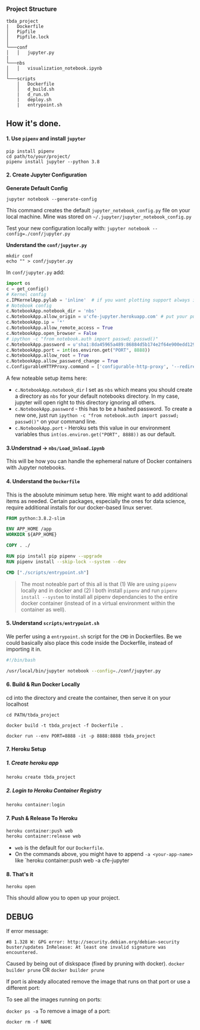 ###  Project Structure

```
tbda_project
|   Dockerfile
│   Pipfile  
│   Pipfile.lock
│
└───conf
│   │   jupyter.py
|
└───nbs
│   │   visualization_notebook.ipynb
│   
└───scripts
    │   Dockerfile
    │   d_build.sh
    |   d_run.sh
    |   deploy.sh
    |   entrypoint.sh
```

## How it's done.

#### 1. Use `pipenv` and install `jupyter`

```
pip install pipenv
cd path/to/your/project/
pipenv install jupyter --python 3.8
```

#### 2. Create Jupyter Configuration

**Generate Default Config**
```
jupyter notebook --generate-config
```
This command creates the default `jupyter_notebook_config.py` file on your local machine. Mine was stored on `~/.jupyter/jupyter_notebook_config.py`

Test your new configuration locally with: `jupyter notebook --config=./conf/jupyter.py`

**Understand the `conf/jupyter.py`**
```
mkdir conf
echo "" > conf/jupyter.py
```
In `conf/jupyter.py` add:

```python
import os
c = get_config()
# Kernel config
c.IPKernelApp.pylab = 'inline'  # if you want plotting support always in your notebook
# Notebook config
c.NotebookApp.notebook_dir = 'nbs'
c.NotebookApp.allow_origin = u'cfe-jupyter.herokuapp.com' # put your public IP Address here
c.NotebookApp.ip = '*'
c.NotebookApp.allow_remote_access = True
c.NotebookApp.open_browser = False
# ipython -c "from notebook.auth import passwd; passwd()"
c.NotebookApp.password = u'sha1:8da45965a489:86884d5b174e2f64e900edd129b5ef0d2f784a65'
c.NotebookApp.port = int(os.environ.get("PORT", 8888))
c.NotebookApp.allow_root = True
c.NotebookApp.allow_password_change = True
c.ConfigurableHTTPProxy.command = ['configurable-http-proxy', '--redirect-port', '80']
```
A few noteable setup items here:

- `c.NotebookApp.notebook_dir` I set as `nbs` which means you should create a directory as `nbs` for your default notebooks directory. In my case, jupyter will open right to this directory ignoring all others.
- `c.NotebookApp.password` - this has to be a hashed password. To create a new one, just run `ipython -c "from notebook.auth import passwd; passwd()"` on your command line.
- `c.NotebookApp.port` - Heroku sets this value in our environment variables thus `int(os.environ.get("PORT", 8888))` as our default.


#### 3.Understnad -> `nbs/Load_Unload.ipynb`
This will be how you can handle the ephemeral nature of Docker containers with Jupyter notebooks. 


#### 4. Understand the `Dockerfile`
This is the absolute minimum setup here. We might want to add additional items as needed. Certain packages, especially the ones for data science, require additional installs for our docker-based linux server.

```dockerfile
FROM python:3.8.2-slim

ENV APP_HOME /app
WORKDIR ${APP_HOME}

COPY . ./

RUN pip install pip pipenv --upgrade
RUN pipenv install --skip-lock --system --dev

CMD ["./scripts/entrypoint.sh"]
```
> The most noteable part of this all is that (1) We are using `pipenv` locally and in docker and (2) I both install `pipenv` and run `pipenv install --system` to install all pipenv dependancies to the entire docker container (instead of in a virtual environment within the container as well).

#### 5. Understand `scripts/entrypoint.sh`

We perfer using a `entrypoint.sh` script for the `CMD` in Dockerfiles. Be we could basically also place this code inside the Dockerfile, instead of importing it in.

```bash
#!/bin/bash

/usr/local/bin/jupyter notebook --config=./conf/jupyter.py
```

#### 6. Build & Run Docker Locally

cd into the directory and create the container, then serve it on your localhost

`cd PATH/tbda_project`

`docker build -t tbda_project -f Dockerfile .`

`docker run --env PORT=8888 -it -p 8888:8888 tbda_project`

#### 7. Heroku Setup

##### 1. Create heroku app
```
heroku create tbda_project
```

##### 2. Login to Heroku Container Registry
```
heroku container:login
```

#### 7. Push & Release To Heroku

```bash
heroku container:push web
heroku container:release web 
```

- `web` is the default for our `Dockerfile`. 
- On the commands above, you might have to append `-a <your-app-name>` like `heroku container:push web -a cfe-jupyter 


#### 8. That's it
```
heroku open
```
This should allow you to open up your project.


## DEBUG

If error message:

`#8 1.328 W: GPG error: http://security.debian.org/debian-security buster/updates InRelease: At least one invalid signature was encountered.`

Caused by being out of diskspace (fixed by pruning with docker).
`docker builder prune`
        OR
`docker builder prune`

If port is already allocated remove the image that runs on that port or use a different port:

To see all the images running on ports:

`docker ps -a`
To remove a image of a port:

`docker rm -f NAME`
